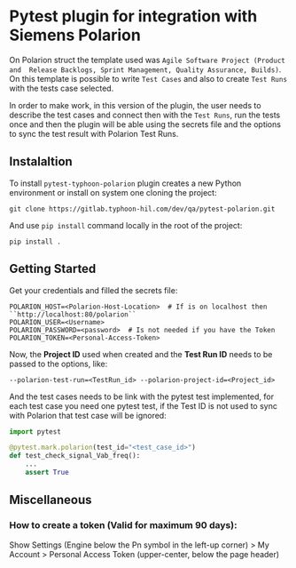 # Pytest plugin for integration with Siemens Polarion

On Polarion struct the template used was ``Agile Software Project (Product and 
Release Backlogs, Sprint Management, Quality Assurance, Builds)``. On this 
template is possible to write ``Test Cases`` and also to create ``Test Runs`` 
with the tests case selected.

In order to make work, in this version of the plugin, the user needs to describe
the test cases and connect then with the ``Test Runs``, run the tests once 
and then the plugin will be able using the secrets file and the options to 
sync the test result with Polarion Test Runs.

## Instalaltion

To install ``pytest-typhoon-polarion`` plugin creates a new Python  environment 
or install on system one cloning the project:
```console
git clone https://gitlab.typhoon-hil.com/dev/qa/pytest-polarion.git
```

And use ``pip install`` command locally in the root of the project:
```console
pip install .
```

## Getting Started

Get your credentials and filled the secrets file:

```plain text
POLARION_HOST=<Polarion-Host-Location>  # If is on localhost then ``http://localhost:80/polarion``
POLARION_USER=<Username>
POLARION_PASSWORD=<password>  # Is not needed if you have the Token
POLARION_TOKEN=<Personal-Access-Token>
```

Now, the **Project ID** used when created and the **Test Run ID** needs to be
passed to the options, like:

```commandline
--polarion-test-run=<TestRun_id> --polarion-project-id=<Project_id>
```

And the test cases needs to be link with the pytest test implemented, for each
test case you need one pytest test, if the Test ID is not used to sync with
Polarion that test case will be ignored:

```python
import pytest

@pytest.mark.polarion(test_id="<test_case_id>")
def test_check_signal_Vab_freq():
    ...
    assert True
```


## Miscellaneous
### How to create a token (Valid for maximum 90 days):
Show Settings (Engine below the Pn symbol in the left-up corner) > My Account > Personal Access Token (upper-center, below the page header)